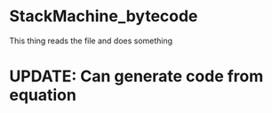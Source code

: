 # StackMachine_bytecode
This thing reads the file and does something

# UPDATE: Can generate code from equation
